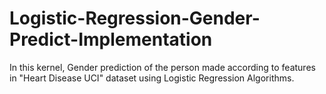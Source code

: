 # Logistic-Regression-Gender-Predict-Implementation

In this kernel, Gender prediction of the person made according to features in "Heart Disease UCI" dataset using Logistic Regression Algorithms.
